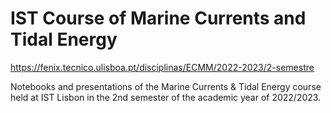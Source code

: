 # IST Course of Marine Currents and Tidal Energy 
https://fenix.tecnico.ulisboa.pt/disciplinas/ECMM/2022-2023/2-semestre

Notebooks and presentations of the Marine Currents &amp; Tidal Energy course held at IST Lisbon in the 2nd semester of the academic year of 2022/2023.
